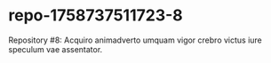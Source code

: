 # repo-1758737511723-8
Repository #8: Acquiro animadverto umquam vigor crebro victus iure speculum vae assentator.
